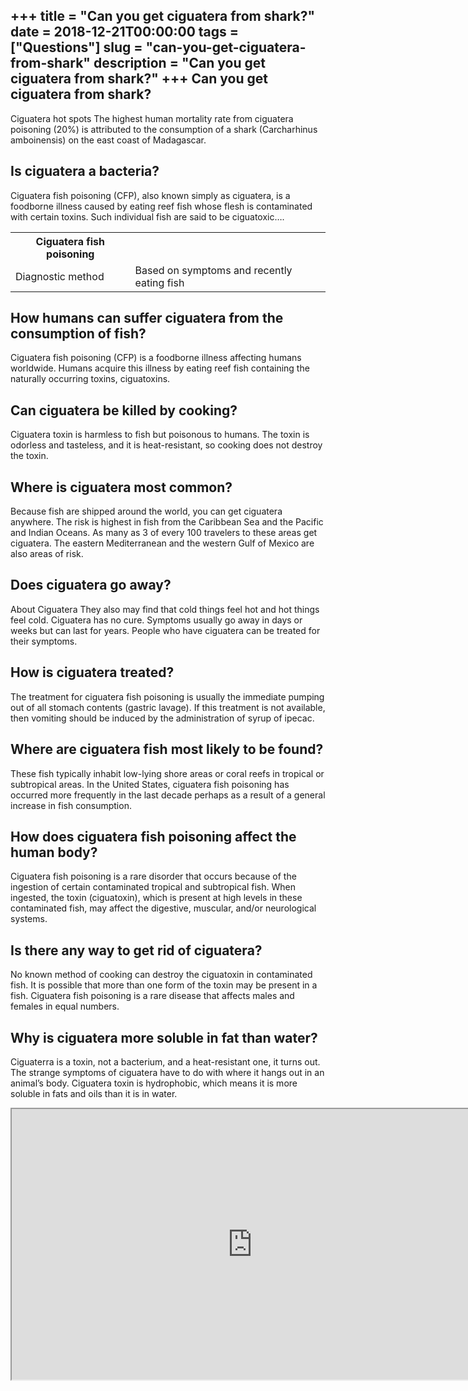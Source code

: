 +++
title = "Can you get ciguatera from shark?"
date = 2018-12-21T00:00:00
tags = ["Questions"]
slug = "can-you-get-ciguatera-from-shark"
description = "Can you get ciguatera from shark?"
+++
Can you get ciguatera from shark?
---------------------------------

Ciguatera hot spots The highest human mortality rate from ciguatera poisoning (20%) is attributed to the consumption of a shark (Carcharhinus amboinensis) on the east coast of Madagascar.

Is ciguatera a bacteria?
------------------------

Ciguatera fish poisoning (CFP), also known simply as ciguatera, is a foodborne illness caused by eating reef fish whose flesh is contaminated with certain toxins. Such individual fish are said to be ciguatoxic….

<table><tr><th>Ciguatera fish poisoning</th></tr><tr><td>Diagnostic method</td><td>Based on symptoms and recently eating fish</td></tr></table>

How humans can suffer ciguatera from the consumption of fish?
-------------------------------------------------------------

Ciguatera fish poisoning (CFP) is a foodborne illness affecting humans worldwide. Humans acquire this illness by eating reef fish containing the naturally occurring toxins, ciguatoxins.

Can ciguatera be killed by cooking?
-----------------------------------

Ciguatera toxin is harmless to fish but poisonous to humans. The toxin is odorless and tasteless, and it is heat-resistant, so cooking does not destroy the toxin.

Where is ciguatera most common?
-------------------------------

Because fish are shipped around the world, you can get ciguatera anywhere. The risk is highest in fish from the Caribbean Sea and the Pacific and Indian Oceans. As many as 3 of every 100 travelers to these areas get ciguatera. The eastern Mediterranean and the western Gulf of Mexico are also areas of risk.

Does ciguatera go away?
-----------------------

About Ciguatera They also may find that cold things feel hot and hot things feel cold. Ciguatera has no cure. Symptoms usually go away in days or weeks but can last for years. People who have ciguatera can be treated for their symptoms.

How is ciguatera treated?
-------------------------

The treatment for ciguatera fish poisoning is usually the immediate pumping out of all stomach contents (gastric lavage). If this treatment is not available, then vomiting should be induced by the administration of syrup of ipecac.

Where are ciguatera fish most likely to be found?
-------------------------------------------------

These fish typically inhabit low-lying shore areas or coral reefs in tropical or subtropical areas. In the United States, ciguatera fish poisoning has occurred more frequently in the last decade perhaps as a result of a general increase in fish consumption.

How does ciguatera fish poisoning affect the human body?
--------------------------------------------------------

Ciguatera fish poisoning is a rare disorder that occurs because of the ingestion of certain contaminated tropical and subtropical fish. When ingested, the toxin (ciguatoxin), which is present at high levels in these contaminated fish, may affect the digestive, muscular, and/or neurological systems.

Is there any way to get rid of ciguatera?
-----------------------------------------

No known method of cooking can destroy the ciguatoxin in contaminated fish. It is possible that more than one form of the toxin may be present in a fish. Ciguatera fish poisoning is a rare disease that affects males and females in equal numbers.

Why is ciguatera more soluble in fat than water?
------------------------------------------------

Ciguaterra is a toxin, not a bacterium, and a heat-resistant one, it turns out. The strange symptoms of ciguatera have to do with where it hangs out in an animal’s body. Ciguatera toxin is hydrophobic, which means it is more soluble in fats and oils than it is in water.

<iframe allow="accelerometer; autoplay; clipboard-write; encrypted-media; gyroscope; picture-in-picture" allowfullscreen="" class="__youtube_prefs__  epyt-is-override  no-lazyload" data-no-lazy="1" data-origheight="433" data-origwidth="770" data-skipgform_ajax_framebjll="" height="433" id="_ytid_52354" loading="lazy" src="https://www.youtube.com/embed/Vtb3I8Vzlfg?enablejsapi=1&autoplay=0&cc_load_policy=0&cc_lang_pref=&iv_load_policy=1&loop=0&modestbranding=0&rel=1&fs=1&playsinline=0&autohide=2&theme=dark&color=red&controls=1&" title="YouTube player" width="770"></iframe>